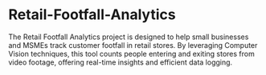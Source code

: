 # Retail-Footfall-Analytics
The Retail Footfall Analytics project is designed to help small businesses and MSMEs track customer footfall in retail stores. By leveraging Computer Vision techniques, this tool counts people entering and exiting stores from video footage, offering real-time insights and efficient data logging.
